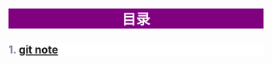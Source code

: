 # <p style ='background-color:purple;text-align:center;'><font color='white'>目录</font></p>

## <p style ='background-color:white;text-align:left;'><font color='#8076a3'>1. [git note](https://github.com/zhuzhumeng618/notes/blob/master/git.md)</font></p>